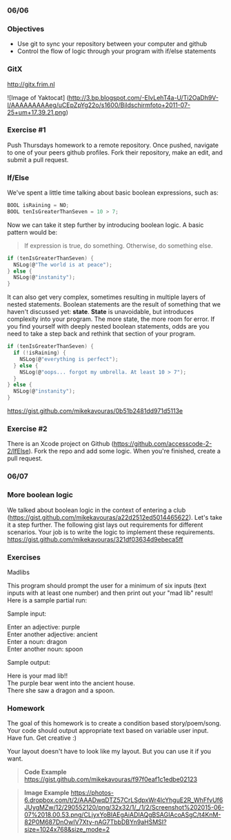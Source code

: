 ### 06/06

### Objectives
*  Use git to sync your repository between your computer and github
*  Control the flow of logic through your program with if/else statements

### GitX
http://gitx.frim.nl

![Image of Yaktocat]
(http://3.bp.blogspot.com/-EIvLehT4a-U/Ti2OaDh9V-I/AAAAAAAAAeg/uCEpZpYg22o/s1600/Bildschirmfoto+2011-07-25+um+17.39.21.png)

### Exercise #1

Push Thursdays homework to a remote repository. Once pushed, navigate to one of your peers github profiles. Fork their repository, make an edit, and submit a pull request.

### If/Else

We've spent a little time talking about basic boolean expressions, such as:

``` c
BOOL isRaining = NO;
BOOL tenIsGreaterThanSeven = 10 > 7;
```

Now we can take it step further by introducing boolean logic. A basic pattern would be:

> If expression is true, do something. Otherwise, do something else. 

``` c
if (tenIsGreaterThanSeven) {
  NSLog(@"The world is at peace");
} else {
  NSLog(@"instanity");
}
```

It can also get very complex, sometimes resulting in multiple layers of nested statements. Boolean statements are the result of something that we haven't discussed yet: **state**. **State** is unavoidable, but introduces complexity into your program. The more state, the more room for error. If you find yourself with deeply nested boolean statements, odds are you need to take a step back and rethink that section of your program.

``` c
if (tenIsGreaterThanSeven) {
  if (!isRaining) {
    NSLog(@"everything is perfect");
  } else {
    NSLog(@"oops... forgot my umbrella. At least 10 > 7");
  }
} else {
  NSLog(@"instanity");
}
```

https://gist.github.com/mikekavouras/0b51b2481dd971d5113e


### Exercise #2

There is an Xcode project on Github (https://github.com/accesscode-2-2/IfElse). Fork the repo and add some logic. 
When you're finished, create a pull request.

### 06/07

### More boolean logic

We talked about boolean logic in the context of entering a club (https://gist.github.com/mikekavouras/a22d2512ed5014465622). Let's take it a step further. The following gist lays out requirements for different scenarios. Your job is to write the logic to implement these requirements. 
https://gist.github.com/mikekavouras/321df03634d9ebeca5ff

### Exercises

Madlibs

This program should prompt the user for a minimum of six inputs (text inputs with at least one number) and then print out your "mad lib" result! Here is a sample partial run:

Sample input:

  Enter an adjective: purple  
  Enter another adjective: ancient   
  Enter a noun: dragon  
  Enter another noun: spoon  
  
Sample output:

  Here is your mad lib!!  
  The purple bear went into the ancient house.  
  There she saw a dragon and a spoon.  


### Homework

The goal of this homework is to create a condition based story/poem/song. Your code should output appropriate text based on variable user input. Have fun. Get creative :)

Your layout doesn't have to look like my layout. But you can use it if you want.

> **Code Example**
https://gist.github.com/mikekavouras/f97f0eaf1c1edbe02123

> **Image Example**
https://photos-6.dropbox.com/t/2/AAADwqDTZ57CrLSdpxWr4IcYhguE2R_WhFfvUf6JUygMZw/12/290552120/png/32x32/1/_/1/2/Screenshot%202015-06-07%2018.00.53.png/CLjyxYoBIAEgAiADIAQgBSAGIAcoASgC/t4KnM-82P0M687DnOwIV7Xty-nAG7TbbDBYn9aHSMSI?size=1024x768&size_mode=2
